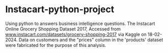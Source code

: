 # Instacart-python-project
Using python to answers business intelligence questions. The Instacart Online Grocery Shopping Dataset 2017, Accessed from www.instacart.com/datasets/grocery-shopping-2017 via Kaggle on 18-02-2024.  Data on customers and the "prices" column in the 'products' dataset were fabricated for the purpose of this analysis.
